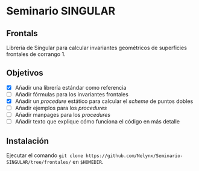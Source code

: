 # Seminario SINGULAR

## Frontals
Librería de Singular para calcular invariantes geométricos de superficies frontales de corrango 1.

## Objetivos
- [x] Añadir una librería estándar como referencia
- [ ] Añadir fórmulas para los invariantes frontales
- [x] Añadir un _procedure_ estático para calcular el _scheme_ de puntos dobles
- [ ] Añadir ejemplos para los _procedures_
- [ ] Añadir manpages para los _procedures_
- [ ] Añadir texto que explique cómo funciona el código en más detalle

## Instalación
Ejecutar el comando `git clone https://github.com/Nelynx/Seminario-SINGULAR/tree/frontales/` en `$HOMEDIR`.
